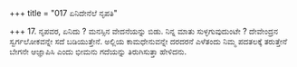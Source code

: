 +++
title = "017 ಏನಿದೇನೆಲೆ ನೃಪತಿ"

+++
17. ನೃಪವರ, ಏನಿದು ? ಮನಸ್ಸಿನ ವೇದನೆಯನ್ನು ಬಿಡು. ನಿನ್ನ ಮಾತು ಸುಳ್ಳಗುವುದುಂಟೇ ? ದೇವೇಂದ್ರನ ಸ್ವರ್ಗಲೋಕವನ್ನೇ ಸದೆ ಬಡಿಯುತ್ತೇನೆ. ಅಲ್ಲಿಯ ಕಾಮಧೇನುವನ್ನೇ ದರದರನೆ ಎಳೆತಂದು ನಿಮ್ಮ ಪದತಲಕ್ಕೆ ತರುತ್ತೇನೆ ಬೇಗನೇ ಆಜ್ಞಾಪಿಸಿ ಎಂದು ಭೀಮನು ಗದೆಯನ್ನು ತಿರುಗಿಸುತ್ತಾ ಹೇಳಿದನು.
